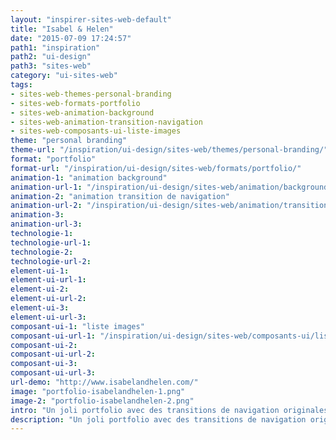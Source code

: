 ```yaml
---
layout: "inspirer-sites-web-default"
title: "Isabel & Helen"
date: "2015-07-09 17:24:57"
path1: "inspiration"
path2: "ui-design"
path3: "sites-web"
category: "ui-sites-web"
tags:
- sites-web-themes-personal-branding
- sites-web-formats-portfolio
- sites-web-animation-background
- sites-web-animation-transition-navigation
- sites-web-composants-ui-liste-images
theme: "personal branding"
theme-url: "/inspiration/ui-design/sites-web/themes/personal-branding/"
format: "portfolio"
format-url: "/inspiration/ui-design/sites-web/formats/portfolio/"
animation-1: "animation background"
animation-url-1: "/inspiration/ui-design/sites-web/animation/background/"
animation-2: "animation transition de navigation"
animation-url-2: "/inspiration/ui-design/sites-web/animation/transition-navigation/"
animation-3:
animation-url-3:
technologie-1:
technologie-url-1:
technologie-2:
technologie-url-2:
element-ui-1:
element-ui-url-1:
element-ui-2:
element-ui-url-2:
element-ui-3:
element-ui-url-3:
composant-ui-1: "liste images"
composant-ui-url-1: "/inspiration/ui-design/sites-web/composants-ui/liste-images/"
composant-ui-2:
composant-ui-url-2:
composant-ui-3:
composant-ui-url-3:
url-demo: "http://www.isabelandhelen.com/"
image: "portfolio-isabelandhelen-1.png"
image-2: "portfolio-isabelandhelen-2.png"
intro: "Un joli portfolio avec des transitions de navigation originales"
description: "Un joli portfolio avec des transitions de navigation originales"
---
```

